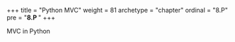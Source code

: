 +++
title = "Python MVC"
weight = 81
archetype = "chapter"
ordinal = "8.P"
pre = "<b>8.P </b>"
+++


MVC in Python

